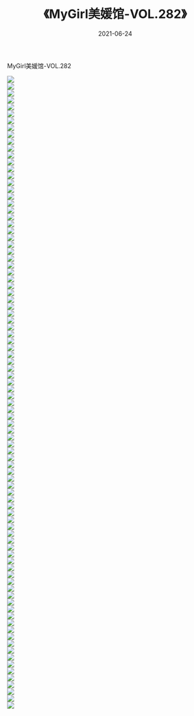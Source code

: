 ﻿---
layout: post
title:  《MyGirl美媛馆-VOL.282》
date:   2021-06-24
img: http://img.660000.xyz/Sharelink/网络美图/2021/MyGirl美媛馆-VOL.282/000.jpg
categories: [美女, 清纯, 唯美]
---

MyGirl美媛馆-VOL.282

  ![](http://img.660000.xyz/Sharelink/网络美图/2021/MyGirl美媛馆-VOL.282/001.jpg) <br> ![](http://img.660000.xyz/Sharelink/网络美图/2021/MyGirl美媛馆-VOL.282/002.jpg) <br> ![](http://img.660000.xyz/Sharelink/网络美图/2021/MyGirl美媛馆-VOL.282/003.jpg) <br> ![](http://img.660000.xyz/Sharelink/网络美图/2021/MyGirl美媛馆-VOL.282/004.jpg) <br> ![](http://img.660000.xyz/Sharelink/网络美图/2021/MyGirl美媛馆-VOL.282/005.jpg) <br> ![](http://img.660000.xyz/Sharelink/网络美图/2021/MyGirl美媛馆-VOL.282/006.jpg) <br> ![](http://img.660000.xyz/Sharelink/网络美图/2021/MyGirl美媛馆-VOL.282/007.jpg) <br> ![](http://img.660000.xyz/Sharelink/网络美图/2021/MyGirl美媛馆-VOL.282/008.jpg) <br> ![](http://img.660000.xyz/Sharelink/网络美图/2021/MyGirl美媛馆-VOL.282/009.jpg) <br> ![](http://img.660000.xyz/Sharelink/网络美图/2021/MyGirl美媛馆-VOL.282/010.jpg) <br> ![](http://img.660000.xyz/Sharelink/网络美图/2021/MyGirl美媛馆-VOL.282/011.jpg) <br> ![](http://img.660000.xyz/Sharelink/网络美图/2021/MyGirl美媛馆-VOL.282/012.jpg) <br> ![](http://img.660000.xyz/Sharelink/网络美图/2021/MyGirl美媛馆-VOL.282/013.jpg) <br> ![](http://img.660000.xyz/Sharelink/网络美图/2021/MyGirl美媛馆-VOL.282/014.jpg) <br> ![](http://img.660000.xyz/Sharelink/网络美图/2021/MyGirl美媛馆-VOL.282/015.jpg) <br> ![](http://img.660000.xyz/Sharelink/网络美图/2021/MyGirl美媛馆-VOL.282/016.jpg) <br> ![](http://img.660000.xyz/Sharelink/网络美图/2021/MyGirl美媛馆-VOL.282/017.jpg) <br> ![](http://img.660000.xyz/Sharelink/网络美图/2021/MyGirl美媛馆-VOL.282/018.jpg) <br> ![](http://img.660000.xyz/Sharelink/网络美图/2021/MyGirl美媛馆-VOL.282/019.jpg) <br> ![](http://img.660000.xyz/Sharelink/网络美图/2021/MyGirl美媛馆-VOL.282/020.jpg) <br> ![](http://img.660000.xyz/Sharelink/网络美图/2021/MyGirl美媛馆-VOL.282/021.jpg) <br> ![](http://img.660000.xyz/Sharelink/网络美图/2021/MyGirl美媛馆-VOL.282/022.jpg) <br> ![](http://img.660000.xyz/Sharelink/网络美图/2021/MyGirl美媛馆-VOL.282/023.jpg) <br> ![](http://img.660000.xyz/Sharelink/网络美图/2021/MyGirl美媛馆-VOL.282/024.jpg) <br> ![](http://img.660000.xyz/Sharelink/网络美图/2021/MyGirl美媛馆-VOL.282/025.jpg) <br> ![](http://img.660000.xyz/Sharelink/网络美图/2021/MyGirl美媛馆-VOL.282/026.jpg) <br> ![](http://img.660000.xyz/Sharelink/网络美图/2021/MyGirl美媛馆-VOL.282/027.jpg) <br> ![](http://img.660000.xyz/Sharelink/网络美图/2021/MyGirl美媛馆-VOL.282/028.jpg) <br> ![](http://img.660000.xyz/Sharelink/网络美图/2021/MyGirl美媛馆-VOL.282/029.jpg) <br> ![](http://img.660000.xyz/Sharelink/网络美图/2021/MyGirl美媛馆-VOL.282/030.jpg) <br> ![](http://img.660000.xyz/Sharelink/网络美图/2021/MyGirl美媛馆-VOL.282/031.jpg) <br> ![](http://img.660000.xyz/Sharelink/网络美图/2021/MyGirl美媛馆-VOL.282/032.jpg) <br> ![](http://img.660000.xyz/Sharelink/网络美图/2021/MyGirl美媛馆-VOL.282/033.jpg) <br> ![](http://img.660000.xyz/Sharelink/网络美图/2021/MyGirl美媛馆-VOL.282/034.jpg) <br> ![](http://img.660000.xyz/Sharelink/网络美图/2021/MyGirl美媛馆-VOL.282/035.jpg) <br> ![](http://img.660000.xyz/Sharelink/网络美图/2021/MyGirl美媛馆-VOL.282/036.jpg) <br> ![](http://img.660000.xyz/Sharelink/网络美图/2021/MyGirl美媛馆-VOL.282/037.jpg) <br> ![](http://img.660000.xyz/Sharelink/网络美图/2021/MyGirl美媛馆-VOL.282/038.jpg) <br> ![](http://img.660000.xyz/Sharelink/网络美图/2021/MyGirl美媛馆-VOL.282/039.jpg) <br> ![](http://img.660000.xyz/Sharelink/网络美图/2021/MyGirl美媛馆-VOL.282/040.jpg) <br> ![](http://img.660000.xyz/Sharelink/网络美图/2021/MyGirl美媛馆-VOL.282/041.jpg) <br> ![](http://img.660000.xyz/Sharelink/网络美图/2021/MyGirl美媛馆-VOL.282/042.jpg) <br> ![](http://img.660000.xyz/Sharelink/网络美图/2021/MyGirl美媛馆-VOL.282/043.jpg) <br> ![](http://img.660000.xyz/Sharelink/网络美图/2021/MyGirl美媛馆-VOL.282/044.jpg) <br> ![](http://img.660000.xyz/Sharelink/网络美图/2021/MyGirl美媛馆-VOL.282/045.jpg) <br> ![](http://img.660000.xyz/Sharelink/网络美图/2021/MyGirl美媛馆-VOL.282/046.jpg) <br> ![](http://img.660000.xyz/Sharelink/网络美图/2021/MyGirl美媛馆-VOL.282/047.jpg) <br> ![](http://img.660000.xyz/Sharelink/网络美图/2021/MyGirl美媛馆-VOL.282/048.jpg) <br> ![](http://img.660000.xyz/Sharelink/网络美图/2021/MyGirl美媛馆-VOL.282/049.jpg) <br> ![](http://img.660000.xyz/Sharelink/网络美图/2021/MyGirl美媛馆-VOL.282/050.jpg) <br> ![](http://img.660000.xyz/Sharelink/网络美图/2021/MyGirl美媛馆-VOL.282/051.jpg) <br> ![](http://img.660000.xyz/Sharelink/网络美图/2021/MyGirl美媛馆-VOL.282/052.jpg) <br> ![](http://img.660000.xyz/Sharelink/网络美图/2021/MyGirl美媛馆-VOL.282/053.jpg) <br> ![](http://img.660000.xyz/Sharelink/网络美图/2021/MyGirl美媛馆-VOL.282/054.jpg) <br> ![](http://img.660000.xyz/Sharelink/网络美图/2021/MyGirl美媛馆-VOL.282/055.jpg) <br> ![](http://img.660000.xyz/Sharelink/网络美图/2021/MyGirl美媛馆-VOL.282/056.jpg) <br> ![](http://img.660000.xyz/Sharelink/网络美图/2021/MyGirl美媛馆-VOL.282/057.jpg) <br> ![](http://img.660000.xyz/Sharelink/网络美图/2021/MyGirl美媛馆-VOL.282/058.jpg) <br> ![](http://img.660000.xyz/Sharelink/网络美图/2021/MyGirl美媛馆-VOL.282/059.jpg) <br> ![](http://img.660000.xyz/Sharelink/网络美图/2021/MyGirl美媛馆-VOL.282/060.jpg) <br> ![](http://img.660000.xyz/Sharelink/网络美图/2021/MyGirl美媛馆-VOL.282/061.jpg) <br> ![](http://img.660000.xyz/Sharelink/网络美图/2021/MyGirl美媛馆-VOL.282/062.jpg) <br> ![](http://img.660000.xyz/Sharelink/网络美图/2021/MyGirl美媛馆-VOL.282/063.jpg) <br> ![](http://img.660000.xyz/Sharelink/网络美图/2021/MyGirl美媛馆-VOL.282/064.jpg) <br> ![](http://img.660000.xyz/Sharelink/网络美图/2021/MyGirl美媛馆-VOL.282/065.jpg) <br> ![](http://img.660000.xyz/Sharelink/网络美图/2021/MyGirl美媛馆-VOL.282/066.jpg) <br> ![](http://img.660000.xyz/Sharelink/网络美图/2021/MyGirl美媛馆-VOL.282/067.jpg) <br> ![](http://img.660000.xyz/Sharelink/网络美图/2021/MyGirl美媛馆-VOL.282/068.jpg) <br> ![](http://img.660000.xyz/Sharelink/网络美图/2021/MyGirl美媛馆-VOL.282/069.jpg) <br> ![](http://img.660000.xyz/Sharelink/网络美图/2021/MyGirl美媛馆-VOL.282/070.jpg) <br> ![](http://img.660000.xyz/Sharelink/网络美图/2021/MyGirl美媛馆-VOL.282/071.jpg) <br> ![](http://img.660000.xyz/Sharelink/网络美图/2021/MyGirl美媛馆-VOL.282/072.jpg) <br> ![](http://img.660000.xyz/Sharelink/网络美图/2021/MyGirl美媛馆-VOL.282/073.jpg) <br> ![](http://img.660000.xyz/Sharelink/网络美图/2021/MyGirl美媛馆-VOL.282/074.jpg) <br> ![](http://img.660000.xyz/Sharelink/网络美图/2021/MyGirl美媛馆-VOL.282/075.jpg) <br> ![](http://img.660000.xyz/Sharelink/网络美图/2021/MyGirl美媛馆-VOL.282/076.jpg) <br> ![](http://img.660000.xyz/Sharelink/网络美图/2021/MyGirl美媛馆-VOL.282/077.jpg) <br> ![](http://img.660000.xyz/Sharelink/网络美图/2021/MyGirl美媛馆-VOL.282/078.jpg) <br> ![](http://img.660000.xyz/Sharelink/网络美图/2021/MyGirl美媛馆-VOL.282/079.jpg) <br> ![](http://img.660000.xyz/Sharelink/网络美图/2021/MyGirl美媛馆-VOL.282/080.jpg) <br> ![](http://img.660000.xyz/Sharelink/网络美图/2021/MyGirl美媛馆-VOL.282/081.jpg) <br> ![](http://img.660000.xyz/Sharelink/网络美图/2021/MyGirl美媛馆-VOL.282/082.jpg) <br> ![](http://img.660000.xyz/Sharelink/网络美图/2021/MyGirl美媛馆-VOL.282/083.jpg) <br> ![](http://img.660000.xyz/Sharelink/网络美图/2021/MyGirl美媛馆-VOL.282/084.jpg) <br> ![](http://img.660000.xyz/Sharelink/网络美图/2021/MyGirl美媛馆-VOL.282/085.jpg) <br> ![](http://img.660000.xyz/Sharelink/网络美图/2021/MyGirl美媛馆-VOL.282/086.jpg) <br> ![](http://img.660000.xyz/Sharelink/网络美图/2021/MyGirl美媛馆-VOL.282/087.jpg) <br> ![](http://img.660000.xyz/Sharelink/网络美图/2021/MyGirl美媛馆-VOL.282/088.jpg) <br> ![](http://img.660000.xyz/Sharelink/网络美图/2021/MyGirl美媛馆-VOL.282/089.jpg) <br> ![](http://img.660000.xyz/Sharelink/网络美图/2021/MyGirl美媛馆-VOL.282/090.jpg) <br> ![](http://img.660000.xyz/Sharelink/网络美图/2021/MyGirl美媛馆-VOL.282/091.jpg) <br> ![](http://img.660000.xyz/Sharelink/网络美图/2021/MyGirl美媛馆-VOL.282/092.jpg) <br>